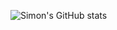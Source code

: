 ![Simon's GitHub stats](https://github-readme-stats.vercel.app/api?username=simon-h3&show_icons=true&theme=dark)

